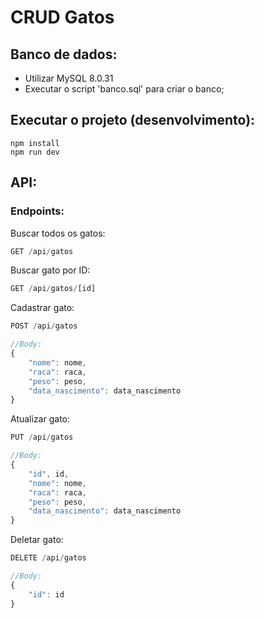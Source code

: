 # CRUD Gatos

## Banco de dados:
- Utilizar MySQL 8.0.31
- Executar o script 'banco.sql' para criar o banco;

## Executar o projeto (desenvolvimento):
```
npm install
npm run dev
```

## API:
### Endpoints:
Buscar todos os gatos:
```ts
GET /api/gatos
```

Buscar gato por ID:
```ts
GET /api/gatos/[id]
```

Cadastrar gato:
```js
POST /api/gatos

//Body:
{
    "nome": nome,
    "raca": raca,
    "peso": peso,
    "data_nascimento": data_nascimento
}
```

Atualizar gato:
```ts
PUT /api/gatos

//Body:
{   
    "id", id,
    "nome": nome,
    "raca": raca,
    "peso": peso,
    "data_nascimento": data_nascimento
}
```

Deletar gato:
```ts
DELETE /api/gatos

//Body:
{
    "id": id
}
```